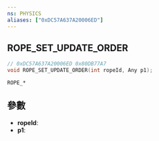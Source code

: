 ```yaml
---
ns: PHYSICS
aliases: ["0xDC57A637A20006ED"]
---
```

## ROPE_SET_UPDATE_ORDER

```c
// 0xDC57A637A20006ED 0x80DB77A7
void ROPE_SET_UPDATE_ORDER(int ropeId, Any p1);
```

```
ROPE_*
```

## 參數
* **ropeId**: 
* **p1**: 

